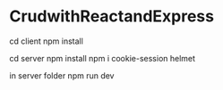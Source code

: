 # CrudwithReactandExpress

cd client 
npm install

cd server
npm install
npm i cookie-session helmet

in server folder
npm run dev

